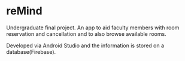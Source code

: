 # reMind

Undergraduate final project. An app to aid faculty members with room reservation and cancellation and to also browse available rooms.

Developed via Android Studio and the information is stored on a database(Firebase).
